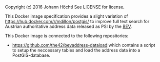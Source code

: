Copyright (c) 2016 Johann Höchtl
See LICENSE for license.

This Docker image specification provides a slight variation of https://hub.docker.com/r/mdillon/postgis/ to improve full text search for Austrian authoritative address data released as PSI by the [BEV](http://www.bev.gv.at/portal/page?_pageid=713,2601271&_dad=portal&_schema=PORTAL).

This Docker image is connected to the following repositories:
* https://github.com/the42/bevaddress-dataload which contains a script to setup the neccessary tables and load the address data into a PostGIS-database.
